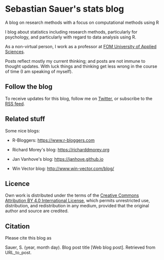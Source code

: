 # Sebastian Sauer's stats blog 

A blog on research methods with a focus on computational methods using R



I blog about statistics including research methods, particularly for psychology, and particularly with regard to data analysis using R.

As a non-virtual person, I work as a professor at [FOM University of Applied Sciences](https://www.fom.de/die-fom-englisch/the-university-for-the-professionals.html). 

Posts reflect mostly my current thinking; and posts are not immune to thought updates. With luck things and thinking get less wrong in the course of time (I am speaking of myself).


## Follow the blog

To receive updates for this blog, follow me on [Twitter](https://twitter.com/sauer_sebastian), or subscribe to the [RSS feed](https://sebastiansauer.github.io/feed.xml).


## Related stuff

Some nice blogs:

- R-Bloggers: <https://www.r-bloggers.com>

- Richard Morey's blog: <https://richarddmorey.org>

- Jan Vanhove's blog: <https://janhove.github.io>

- Win Vector blog: <http://www.win-vector.com/blog/>


## Licence

Own work is distributed under the terms of the [Creative Commons Attribution BY 4.0 International License](https://creativecommons.org/licenses/by/4.0/), which permits unrestricted use, distribution, and redistribution in any medium, provided that the original author and source are credited.


## Citation

Please cite this blog as

Sauer, S. (year, month day). Blog post title [Web blog post]. Retrieved from URL_to_post. 